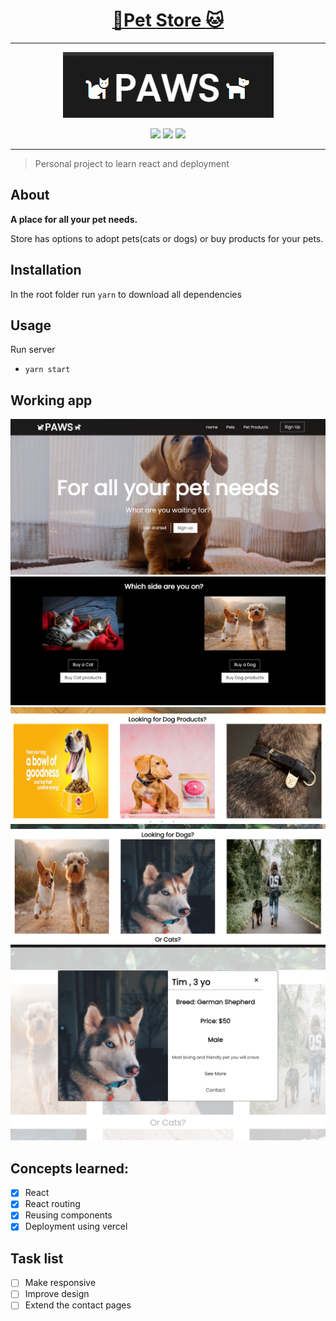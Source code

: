 # <center>[:dog:Pet Store :cat: ](https://pet-store-three.vercel.app/)</center>

---

<div align="center">
  <img src="./images/paws.png">
</div>
<div align="center">

[![](https://img.shields.io/badge/Made_with-React-blue?style=for-the-badge&logo=React)](https://reactjs.org/) [![](https://img.shields.io/badge/Made_with-javascript-yellow?style=for-the-badge&logo=javascript)](https://www.javascript.com/) [![](https://img.shields.io/badge/Made_with-vercel-lightgrey?style=for-the-badge&logo=vercel)](https://vercel.com/)

</div>

---

> Personal project to learn react and deployment

## About

<b>
A place for all your pet needs.
</b>
<p>
Store has options to adopt pets(cats or dogs) or buy products for your pets.
</p>

## Installation

In the root folder run `yarn` to download all dependencies

## Usage

Run server

- `yarn start`

## Working app

<img src="./images/home%20page.png">
<img src="./images/storesectionhome.png">
<img src="./images/store.png">
<img src="./images/pets.png">
<img src="./images/modal.png">

## Concepts learned:

- [x] React
- [x] React routing
- [x] Reusing components
- [x] Deployment using vercel

## Task list

- [ ] Make responsive
- [ ] Improve design
- [ ] Extend the contact pages
